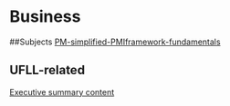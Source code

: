 # Business

##Subjects
[PM-simplified-PMIframework-fundamentals](PM-simplified-PMIframework-fundamentals) 

## UFLL-related
[Executive summary content](Executive-summary-content)
